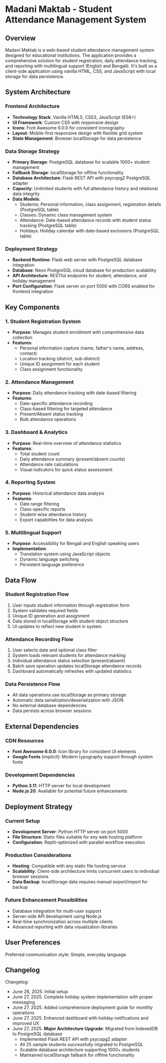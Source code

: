 # Madani Maktab - Student Attendance Management System

## Overview

Madani Maktab is a web-based student attendance management system designed for educational institutions. The application provides a comprehensive solution for student registration, daily attendance tracking, and reporting with multilingual support (English and Bengali). It's built as a client-side application using vanilla HTML, CSS, and JavaScript with local storage for data persistence.

## System Architecture

### Frontend Architecture
- **Technology Stack**: Vanilla HTML5, CSS3, JavaScript (ES6+)
- **UI Framework**: Custom CSS with responsive design
- **Icons**: Font Awesome 6.0.0 for consistent iconography
- **Layout**: Mobile-first responsive design with flexible grid system
- **State Management**: Browser localStorage for data persistence

### Data Storage Strategy
- **Primary Storage**: PostgreSQL database for scalable 1000+ student management
- **Fallback Storage**: localStorage for offline functionality
- **Database Architecture**: Flask REST API with psycopg2 PostgreSQL adapter
- **Capacity**: Unlimited students with full attendance history and relational data integrity
- **Data Models**: 
  - Students: Personal information, class assignment, registration details (PostgreSQL table)
  - Classes: Dynamic class management system
  - Attendance: Date-based attendance records with student status tracking (PostgreSQL table)
  - Holidays: Holiday calendar with date-based exclusions (PostgreSQL table)

### Deployment Strategy
- **Backend Runtime**: Flask web server with PostgreSQL database integration
- **Database**: Neon PostgreSQL cloud database for production scalability
- **API Architecture**: RESTful endpoints for student, attendance, and holiday management
- **Port Configuration**: Flask server on port 5000 with CORS enabled for frontend integration

## Key Components

### 1. Student Registration System
- **Purpose**: Manages student enrollment with comprehensive data collection
- **Features**: 
  - Personal information capture (name, father's name, address, contact)
  - Location tracking (district, sub-district)
  - Unique ID assignment for each student
  - Class assignment functionality

### 2. Attendance Management
- **Purpose**: Daily attendance tracking with date-based filtering
- **Features**:
  - Date-specific attendance recording
  - Class-based filtering for targeted attendance
  - Present/Absent status tracking
  - Bulk attendance operations

### 3. Dashboard & Analytics
- **Purpose**: Real-time overview of attendance statistics
- **Features**:
  - Total student count
  - Daily attendance summary (present/absent counts)
  - Attendance rate calculations
  - Visual indicators for quick status assessment

### 4. Reporting System
- **Purpose**: Historical attendance data analysis
- **Features**:
  - Date range filtering
  - Class-specific reports
  - Student-wise attendance history
  - Export capabilities for data analysis

### 5. Multilingual Support
- **Purpose**: Accessibility for Bengali and English speaking users
- **Implementation**: 
  - Translation system using JavaScript objects
  - Dynamic language switching
  - Persistent language preference

## Data Flow

### Student Registration Flow
1. User inputs student information through registration form
2. System validates required fields
3. Unique ID generation and assignment
4. Data stored in localStorage with student object structure
5. UI updates to reflect new student in system

### Attendance Recording Flow
1. User selects date and optional class filter
2. System loads relevant students for attendance marking
3. Individual attendance status selection (present/absent)
4. Batch save operation updates localStorage attendance records
5. Dashboard automatically refreshes with updated statistics

### Data Persistence Flow
- All data operations use localStorage as primary storage
- Automatic data serialization/deserialization with JSON
- No external database dependencies
- Data persists across browser sessions

## External Dependencies

### CDN Resources
- **Font Awesome 6.0.0**: Icon library for consistent UI elements
- **Google Fonts** (implicit): Modern typography support through system fonts

### Development Dependencies
- **Python 3.11**: HTTP server for local development
- **Node.js 20**: Available for potential future enhancements

## Deployment Strategy

### Current Setup
- **Development Server**: Python HTTP server on port 5000
- **File Structure**: Static files suitable for any web hosting platform
- **Configuration**: Replit-optimized with parallel workflow execution

### Production Considerations
- **Hosting**: Compatible with any static file hosting service
- **Scalability**: Client-side architecture limits concurrent users to individual browser sessions
- **Data Backup**: localStorage data requires manual export/import for backup

### Future Enhancement Possibilities
- Database integration for multi-user support
- Server-side API development using Node.js
- Real-time synchronization across multiple clients
- Advanced reporting with data visualization libraries

## User Preferences

Preferred communication style: Simple, everyday language.

## Changelog

Changelog:
- June 26, 2025. Initial setup
- June 27, 2025. Complete holiday system implementation with proper messaging
- June 27, 2025. Added comprehensive deployment guide for monthly operations
- June 27, 2025. Enhanced dashboard with holiday notifications and improved UX
- June 27, 2025. **Major Architecture Upgrade**: Migrated from IndexedDB to PostgreSQL database
  - Implemented Flask REST API with psycopg2 adapter
  - All 25 sample students successfully migrated to PostgreSQL
  - Scalable database architecture supporting 1000+ students
  - Maintained localStorage fallback for offline functionality